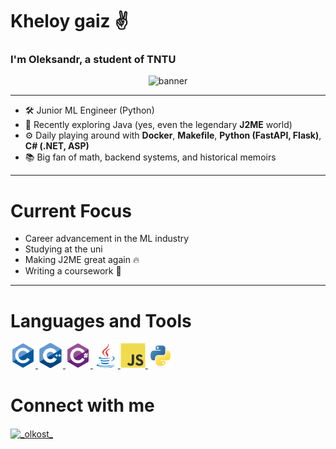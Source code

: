 # Kheloy gaiz ✌️

### I'm **Oleksandr**, a student of TNTU

<p align="center">
  <img src="https://images.steamusercontent.com/ugc/541922206489971650/925E9CD37E089CD1E2EF76F813DBE2409D3F7B41/?imw=5000&imh=5000&ima=fit&impolicy=Letterbox&imcolor=%23000000&letterbox=false" alt="banner"/>
</p>

---

- 🛠 Junior ML Engineer (Python)
- 🚀 Recently exploring Java (yes, even the legendary **J2ME** world)
- ⚙️ Daily playing around with **Docker**, **Makefile**, **Python (FastAPI, Flask)**, **C# (.NET, ASP)**
- 📚 Big fan of math, backend systems, and historical memoirs

---

# Current Focus

- Сareer advancement in the ML industry
- Studying at the uni
- Making J2ME great again 🔥
- Writing a coursework 🥰

---

# Languages and Tools
<p align="left"> 
  <a href="https://www.cprogramming.com/" target="_blank" rel="noreferrer"> <img src="https://raw.githubusercontent.com/devicons/devicon/master/icons/c/c-original.svg" alt="c" width="40" height="40"/> </a> 
  <a href="https://www.w3schools.com/cpp/" target="_blank" rel="noreferrer"> <img src="https://raw.githubusercontent.com/devicons/devicon/master/icons/cplusplus/cplusplus-original.svg" alt="cplusplus" width="40" height="40"/> </a> 
  <a href="https://www.w3schools.com/cs/" target="_blank" rel="noreferrer"> <img src="https://raw.githubusercontent.com/devicons/devicon/master/icons/csharp/csharp-original.svg" alt="csharp" width="40" height="40"/> </a> 
  <a href="https://www.java.com" target="_blank" rel="noreferrer"> <img src="https://raw.githubusercontent.com/devicons/devicon/master/icons/java/java-original.svg" alt="java" width="40" height="40"/> </a> 
  <a href="https://developer.mozilla.org/en-US/docs/Web/JavaScript" target="_blank" rel="noreferrer"> <img src="https://raw.githubusercontent.com/devicons/devicon/master/icons/javascript/javascript-original.svg" alt="javascript" width="40" height="40"/> </a>
  <a href="https://www.python.org" target="_blank" rel="noreferrer"> <img src="https://raw.githubusercontent.com/devicons/devicon/master/icons/python/python-original.svg" alt="python" width="40" height="40"/> </a>

# Connect with me
<p align="left">
<a href="https://instagram.com/_olkost_" target="blank"><img align="center" src="https://raw.githubusercontent.com/rahuldkjain/github-profile-readme-generator/master/src/images/icons/Social/instagram.svg" alt="_olkost_" height="30" width="40" /></a>
</p>
